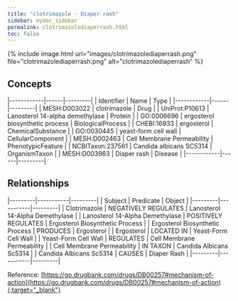 ```yaml
---
title: "clotrimazole - Diaper rash"
sidebar: mydoc_sidebar
permalink: clotrimazolediaperrash.html
toc: false 
---
```


{% include image.html url="images/clotrimazolediaperrash.png" file="clotrimazolediaperrash.png" alt="clotrimazolediaperrash" %}

## Concepts

|------------|------|---------|
| Identifier | Name | Type    |
|------------|------|---------|
| MESH:D003022 | clotrimazole | Drug |
| UniProt:P10613 | Lanosterol 14-alpha demethylase | Protein |
| GO:0006696 | ergosterol biosynthetic process | BiologicalProcess |
| CHEBI:16933 | ergosterol | ChemicalSubstance |
| GO:0030445 | yeast-form cell wall | CellularComponent |
| MESH:D002463 | Cell Membrane Permeability | PhenotypicFeature |
| NCBITaxon:237561 | Candida albicans SC5314 | OrganismTaxon |
| MESH:D003963 | Diaper rash | Disease |
|------------|------|---------|

## Relationships

|---------|-----------|---------|
| Subject | Predicate | Object  |
|---------|-----------|---------|
| Clotrimazole | NEGATIVELY REGULATES | Lanosterol 14-Alpha Demethylase |
| Lanosterol 14-Alpha Demethylase | POSITIVELY REGULATES | Ergosterol Biosynthetic Process |
| Ergosterol Biosynthetic Process | PRODUCES | Ergosterol |
| Ergosterol | LOCATED IN | Yeast-Form Cell Wall |
| Yeast-Form Cell Wall | REGULATES | Cell Membrane Permeability |
| Cell Membrane Permeability | IN TAXON | Candida Albicans Sc5314 |
| Candida Albicans Sc5314 | CAUSES | Diaper Rash |
|---------|-----------|---------|

Reference: [https://go.drugbank.com/drugs/DB00257#mechanism-of-action](https://go.drugbank.com/drugs/DB00257#mechanism-of-action){:target="_blank"}